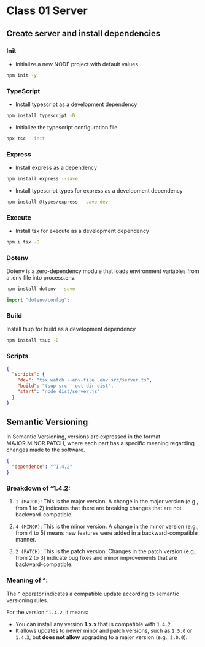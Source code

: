 # Class 01 Server

## Create server and install dependencies

### Init

- Initialize a new NODE project with default values

```bash
npm init -y
```

### TypeScript

- Install typescript as a development dependency

```bash
npm install typescript -D
```

- Initialize the typescript configuration file

```bash
npx tsc --init
```

### Express

- Install express as a dependency

```bash
npm install express --save
```

- Install typescript types for express as a development dependency

```bash
npm install @types/express --save-dev
```

### Execute

- Install tsx for execute as a development dependency

```bash
npm i tsx -D
```

### Dotenv

Dotenv is a zero-dependency module that loads environment variables from a .env file into process.env.

```bash
npm install dotenv --save
```

```ts
import "dotenv/config";
```

### Build

Install tsup for build as a development dependency

```bash
npm install tsup -D
```

### Scripts

```json
{
  "scripts": {
    "dev": "tsx watch --env-file .env src/server.ts",
    "build": "tsup src --out-dir dist",
    "start": "node dist/server.js"
  }
}
```

## Semantic Versioning

In Semantic Versioning, versions are expressed in the format MAJOR.MINOR.PATCH, where each part has a specific meaning regarding changes made to the software.

```json
{
  "dependence": "^1.4.2"
}
```

### Breakdown of ^1.4.2:

1. `1 (MAJOR)`: This is the major version. A change in the major version (e.g., from 1 to 2) indicates that there are breaking changes that are not backward-compatible.

2. `4 (MINOR)`: This is the minor version. A change in the minor version (e.g., from 4 to 5) means new features were added in a backward-compatible manner.

3. `2 (PATCH)`: This is the patch version. Changes in the patch version (e.g., from 2 to 3) indicate bug fixes and minor improvements that are backward-compatible.

### Meaning of `^`:

The `^` operator indicates a compatible update according to semantic versioning rules.

For the version `^1.4.2`, it means:

- You can install any version **1.x.x** that is compatible with `1.4.2`.
- It allows updates to newer minor and patch versions, such as `1.5.0` or `1.4.3`, but **does not allow** upgrading to a major version (e.g., `2.0.0`).
